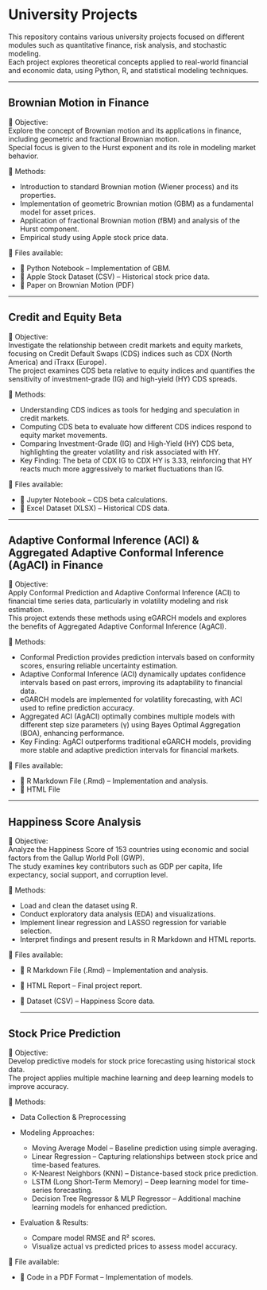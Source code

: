 #  University Projects
This repository contains various university projects focused on different modules such as quantitative finance, risk analysis, and stochastic modeling.  
Each project explores theoretical concepts applied to real-world financial and economic data, using Python, R, and statistical modeling techniques.

---

## Brownian Motion in Finance
📌 Objective:  
Explore the concept of Brownian motion and its applications in finance, including geometric and fractional Brownian motion.  
Special focus is given to the Hurst exponent and its role in modeling market behavior.

📌 Methods:
- Introduction to standard Brownian motion (Wiener process) and its properties.
- Implementation of geometric Brownian motion (GBM) as a fundamental model for asset prices.
- Application of fractional Brownian motion (fBM) and analysis of the Hurst component.
- Empirical study using Apple stock price data.

📌 Files available:
- 📂 Python Notebook – Implementation of GBM. 
- 📂 Apple Stock Dataset (CSV) – Historical stock price data.  
- 📂 Paper on Brownian Motion (PDF)

---

##  Credit and Equity Beta
📌 Objective:  
Investigate the relationship between credit markets and equity markets, focusing on Credit Default Swaps (CDS) indices such as CDX (North America) and iTraxx (Europe).  
The project examines CDS beta relative to equity indices and quantifies the sensitivity of investment-grade (IG) and high-yield (HY) CDS spreads.

📌 Methods:
- Understanding CDS indices as tools for hedging and speculation in credit markets.
- Computing CDS beta to evaluate how different CDS indices respond to equity market movements.
- Comparing Investment-Grade (IG) and High-Yield (HY) CDS beta, highlighting the greater volatility and risk associated with HY.
- Key Finding: The beta of CDX IG to CDX HY is 3.33, reinforcing that HY reacts much more aggressively to market fluctuations than IG.

📌 Files available:
- 📂 Jupyter Notebook – CDS beta calculations.
- 📂 Excel Dataset (XLSX) – Historical CDS data.  

---

##  Adaptive Conformal Inference (ACI) & Aggregated Adaptive Conformal Inference (AgACI) in Finance
📌 Objective:  
Apply Conformal Prediction and Adaptive Conformal Inference (ACI) to financial time series data, particularly in volatility modeling and risk estimation.  
This project extends these methods using eGARCH models and explores the benefits of Aggregated Adaptive Conformal Inference (AgACI).

📌 Methods:
- Conformal Prediction provides prediction intervals based on conformity scores, ensuring reliable uncertainty estimation.
- Adaptive Conformal Inference (ACI) dynamically updates confidence intervals based on past errors, improving its adaptability to financial data.
- eGARCH models are implemented for volatility forecasting, with ACI used to refine prediction accuracy.
- Aggregated ACI (AgACI) optimally combines multiple models with different step size parameters (γ) using Bayes Optimal Aggregation (BOA), enhancing performance.
- Key Finding: AgACI outperforms traditional eGARCH models, providing more stable and adaptive prediction intervals for financial markets.

📌 Files available:
- 📜 R Markdown File (.Rmd) – Implementation and analysis. 
- 📜 HTML File 

---

##  Happiness Score Analysis
📌 Objective:  
Analyze the Happiness Score of 153 countries using economic and social factors from the Gallup World Poll (GWP).  
The study examines key contributors such as GDP per capita, life expectancy, social support, and corruption level.

📌 Methods:
- Load and clean the dataset using R.  
- Conduct exploratory data analysis (EDA) and visualizations.  
- Implement linear regression and LASSO regression for variable selection.  
- Interpret findings and present results in R Markdown and HTML reports.  

📌 Files available:
- 📜 R Markdown File (.Rmd) – Implementation and analysis.  
- 📜 HTML Report – Final project report. 
- 📂 Dataset (CSV) – Happiness Score data. 


  ---

## Stock Price Prediction
📌 Objective:  
Develop predictive models for stock price forecasting using historical stock data.  
The project applies multiple machine learning and deep learning models to improve accuracy.

📌 Methods:
- Data Collection & Preprocessing
- Modeling Approaches:
  - Moving Average Model – Baseline prediction using simple averaging.
  - Linear Regression – Capturing relationships between stock price and time-based features.
  - K-Nearest Neighbors (KNN) – Distance-based stock price prediction.
  - LSTM (Long Short-Term Memory) – Deep learning model for time-series forecasting.
  - Decision Tree Regressor & MLP Regressor – Additional machine learning models for enhanced prediction.

- Evaluation & Results:
  - Compare model RMSE and R² scores.
  - Visualize actual vs predicted prices to assess model accuracy.

📌 File available:
- 📂 Code in a PDF Format – Implementation of models. 


